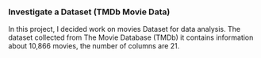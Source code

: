### Investigate a Dataset (TMDb Movie Data)


In this project, I decided work on movies Dataset for data analysis. 
The dataset collected from The Movie Database (TMDb) it contains information about 10,866 movies, the number of columns are 21.
